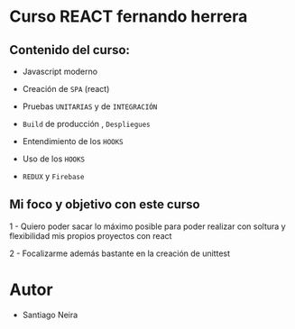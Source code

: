# Curso REACT fernando herrera

## Contenido del curso:

- Javascript moderno

- Creación de `SPA` (react)

- Pruebas `UNITARIAS` y de `INTEGRACIÓN`

- `Build` de producción , `Despliegues`

- Entendimiento de los `HOOKS`

- Uso de los `HOOKS`

- `REDUX` y `Firebase`

## Mi foco y objetivo con este curso

1 - Quiero poder sacar lo máximo posible para poder realizar con soltura y flexibilidad mis propios proyectos con react

2 - Focalizarme además bastante en la creación de unittest

# Autor

- Santiago Neira
